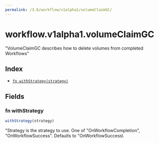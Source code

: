 ```yaml
---
permalink: /3.6/workflow/v1alpha1/volumeClaimGC/
---
```


# workflow.v1alpha1.volumeClaimGC

"VolumeClaimGC describes how to delete volumes from completed Workflows"

## Index

* [`fn withStrategy(strategy)`](#fn-withstrategy)

## Fields

### fn withStrategy

```ts
withStrategy(strategy)
```

"Strategy is the strategy to use. One of \"OnWorkflowCompletion\", \"OnWorkflowSuccess\". Defaults to \"OnWorkflowSuccess\